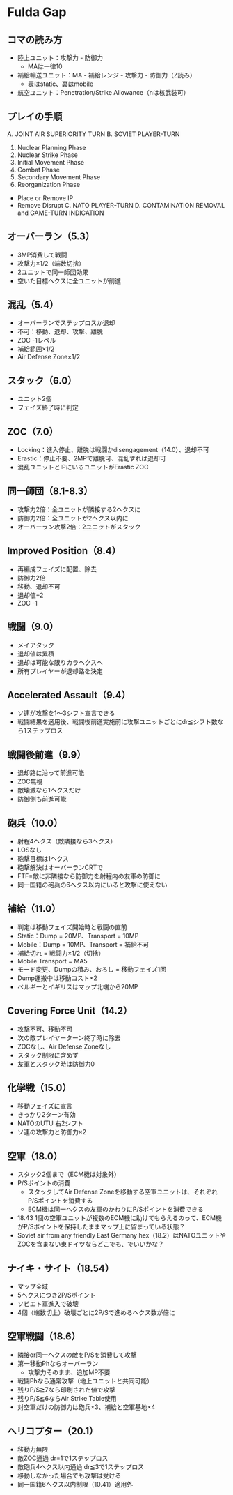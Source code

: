 # Fulda Gap

## コマの読み方
- 陸上ユニット：攻撃力 - 防御力
  - MAは一律10
- 補給輸送ユニット：MA - 補給レンジ - 攻撃力 - 防御力（Z読み）
  - 表はstatic、裏はmobile
- 航空ユニット：Penetration/Strike Allowance（nは核武装可）

## プレイの手順
A. JOINT AIR SUPERIORITY TURN
B. SOVIET PLAYER-TURN
 1. Nuclear Planning Phase
 2. Nuclear Strike Phase
 3. Initial Movement Phase
 4. Combat Phase
 5. Secondary Movement Phase
 6. Reorganization Phase
  - Place or Remove IP
  - Remove Disrupt
C. NATO PLAYER-TURN
D. CONTAMINATION REMOVAL and GAME-TURN INDICATION

## オーバーラン（5.3）
- 3MP消費して戦闘
- 攻撃力×1/2（端数切捨）
- 2ユニットで同一師団効果
- 空いた目標ヘクスに全ユニットが前進

## 混乱（5.4）
- オーバーランでステップロスか退却
- 不可：移動、退却、攻撃、離脱
- ZOC -1レベル
- 補給範囲×1/2
- Air Defense Zone×1/2

## スタック（6.0）
- ユニット2個
- フェイズ終了時に判定

## ZOC（7.0）
- Locking：進入停止、離脱は戦闘かdisengagement（14.0）、退却不可
- Erastic：停止不要、2MPで離脱可、混乱すれば退却可
- 混乱ユニットとIPにいるユニットがErastic ZOC

## 同一師団（8.1-8.3）
- 攻撃力2倍：全ユニットが隣接する2ヘクスに
- 防御力2倍：全ユニットが2ヘクス以内に
- オーバーラン攻撃2倍：2ユニットがスタック

## Improved Position（8.4）
- 再編成フェイズに配置、除去
- 防御力2倍
- 移動、退却不可
- 退却値+2
- ZOC -1

## 戦闘（9.0）
- メイアタック
- 退却値は累積
- 退却は可能な限りカラヘクスへ
- 所有プレイヤーが退却路を決定

## Accelerated Assault（9.4）
- ソ連が攻撃を1～3シフト宣言できる
- 戦闘結果を適用後、戦闘後前進実施前に攻撃ユニットごとにdr≦シフト数なら1ステップロス

## 戦闘後前進（9.9）
- 退却路に沿って前進可能
- ZOC無視
- 敵壊滅なら1ヘクスだけ
- 防御側も前進可能

## 砲兵（10.0）
- 射程4ヘクス（敵隣接なら3ヘクス）
- LOSなし
- 砲撃目標は1ヘクス
- 砲撃解決はオーバーランCRTで
- FTF=敵に非隣接なら防御力を射程内の友軍の防御に
- 同一国籍の砲兵の6ヘクス以内にいると攻撃に使えない

## 補給（11.0）
- 判定は移動フェイズ開始時と戦闘の直前
- Static：Dump = 20MP、Transport = 10MP
- Mobile：Dump = 10MP、Transport = 補給不可
- 補給切れ = 戦闘力×1/2（切捨）
- Mobile Transport = MA5
- モード変更、Dumpの積み、おろし = 移動フェイズ1回
- Dump運搬中は移動コスト×2
- ベルギーとイギリスはマップ北端から20MP

## Covering Force Unit（14.2）
- 攻撃不可、移動不可
- 次の敵プレイヤーターン終了時に除去
- ZOCなし、Air Defense Zoneなし
- スタック制限に含めず
- 友軍とスタック時は防御力0

## 化学戦（15.0）
- 移動フェイズに宣言
- きっかり2ターン有効
- NATOのUTU 右2シフト
- ソ連の攻撃力と防御力×2

## 空軍（18.0）
- スタック2個まで（ECM機は対象外）
- P/Sポイントの消費
  - スタックしてAir Defense Zoneを移動する空軍ユニットは、それぞれP/Sポイントを消費する
  - ECM機は同一ヘクスの友軍のかわりにP/Sポイントを消費できる
- 18.43 1個の空軍ユニットが複数のECM機に助けてもらえるのって、ECM機がP/Sポイントを保持したままマップ上に留まっている状態？
- Soviet air from any friendly East Germany hex（18.2）はNATOユニットやZOCを含まない東ドイツならどこでも、でいいかな？

## ナイキ・サイト（18.54）
- マップ全域
- 5ヘクスにつき2P/Sポイント
- ソビエト軍進入で破壊
- 4個（端数切上）破壊ごとに2P/Sで進めるヘクス数が倍に

## 空軍戦闘（18.6）
- 隣接or同一ヘクスの敵をP/Sを消費して攻撃
- 第一移動Phならオーバーラン
  - 攻撃力そのまま、追加MP不要
- 戦闘Phなら通常攻撃（地上ユニットと共同可能）
- 残りP/S≧7なら印刷された値で攻撃
- 残りP/S≦6ならAir Strike Table使用
- 対空軍だけの防御力は砲兵×3、補給と空軍基地×4

## ヘリコプター（20.1）
- 移動力無限
- 敵ZOC通過 dr=1で1ステップロス
- 敵砲兵4ヘクス以内通過 dr≦3で1ステップロス
- 移動しなかった場合でも攻撃は受ける
- 同一国籍6ヘクス以内制限（10.41）適用外
